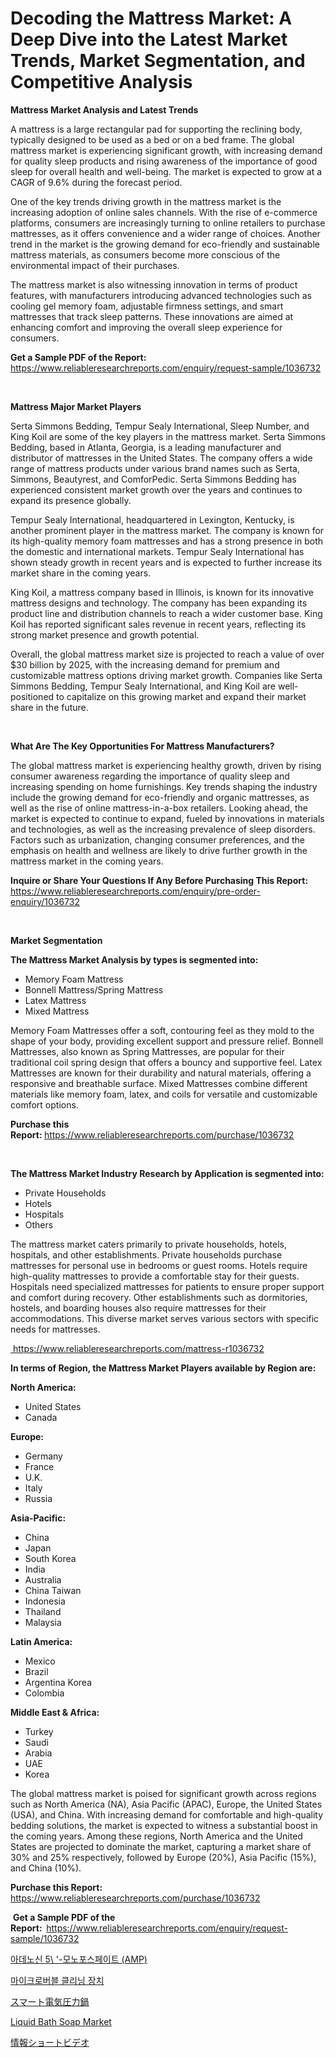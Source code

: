 <p><h1>Decoding the Mattress Market: A Deep Dive into the Latest Market Trends, Market Segmentation, and Competitive Analysis</h1></p><p><strong>Mattress Market Analysis and Latest Trends</strong></p>
<p><p>A mattress is a large rectangular pad for supporting the reclining body, typically designed to be used as a bed or on a bed frame. The global mattress market is experiencing significant growth, with increasing demand for quality sleep products and rising awareness of the importance of good sleep for overall health and well-being. The market is expected to grow at a CAGR of 9.6% during the forecast period.</p><p>One of the key trends driving growth in the mattress market is the increasing adoption of online sales channels. With the rise of e-commerce platforms, consumers are increasingly turning to online retailers to purchase mattresses, as it offers convenience and a wider range of choices. Another trend in the market is the growing demand for eco-friendly and sustainable mattress materials, as consumers become more conscious of the environmental impact of their purchases.</p><p>The mattress market is also witnessing innovation in terms of product features, with manufacturers introducing advanced technologies such as cooling gel memory foam, adjustable firmness settings, and smart mattresses that track sleep patterns. These innovations are aimed at enhancing comfort and improving the overall sleep experience for consumers.</p></p>
<p><strong>Get a Sample PDF of the Report:&nbsp;</strong> <a href="https://www.reliableresearchreports.com/enquiry/request-sample/1036732">https://www.reliableresearchreports.com/enquiry/request-sample/1036732</a></p>
<p>&nbsp;</p>
<p><strong>Mattress Major Market Players</strong></p>
<p><p>Serta Simmons Bedding, Tempur Sealy International, Sleep Number, and King Koil are some of the key players in the mattress market. Serta Simmons Bedding, based in Atlanta, Georgia, is a leading manufacturer and distributor of mattresses in the United States. The company offers a wide range of mattress products under various brand names such as Serta, Simmons, Beautyrest, and ComforPedic. Serta Simmons Bedding has experienced consistent market growth over the years and continues to expand its presence globally.</p><p>Tempur Sealy International, headquartered in Lexington, Kentucky, is another prominent player in the mattress market. The company is known for its high-quality memory foam mattresses and has a strong presence in both the domestic and international markets. Tempur Sealy International has shown steady growth in recent years and is expected to further increase its market share in the coming years.</p><p>King Koil, a mattress company based in Illinois, is known for its innovative mattress designs and technology. The company has been expanding its product line and distribution channels to reach a wider customer base. King Koil has reported significant sales revenue in recent years, reflecting its strong market presence and growth potential.</p><p>Overall, the global mattress market size is projected to reach a value of over $30 billion by 2025, with the increasing demand for premium and customizable mattress options driving market growth. Companies like Serta Simmons Bedding, Tempur Sealy International, and King Koil are well-positioned to capitalize on this growing market and expand their market share in the future.</p></p>
<p>&nbsp;</p>
<p><strong>What Are The Key Opportunities For Mattress Manufacturers?</strong></p>
<p><p>The global mattress market is experiencing healthy growth, driven by rising consumer awareness regarding the importance of quality sleep and increasing spending on home furnishings. Key trends shaping the industry include the growing demand for eco-friendly and organic mattresses, as well as the rise of online mattress-in-a-box retailers. Looking ahead, the market is expected to continue to expand, fueled by innovations in materials and technologies, as well as the increasing prevalence of sleep disorders. Factors such as urbanization, changing consumer preferences, and the emphasis on health and wellness are likely to drive further growth in the mattress market in the coming years.</p></p>
<p><strong>Inquire or Share Your Questions If Any Before Purchasing This Report:</strong> <a href="https://www.reliableresearchreports.com/enquiry/pre-order-enquiry/1036732">https://www.reliableresearchreports.com/enquiry/pre-order-enquiry/1036732</a></p>
<p>&nbsp;</p>
<p><strong>Market Segmentation</strong></p>
<p><strong>The Mattress Market Analysis by types is segmented into:</strong></p>
<p><ul><li>Memory Foam Mattress</li><li>Bonnell Mattress/Spring Mattress</li><li>Latex Mattress</li><li>Mixed Mattress</li></ul></p>
<p><p>Memory Foam Mattresses offer a soft, contouring feel as they mold to the shape of your body, providing excellent support and pressure relief. Bonnell Mattresses, also known as Spring Mattresses, are popular for their traditional coil spring design that offers a bouncy and supportive feel. Latex Mattresses are known for their durability and natural materials, offering a responsive and breathable surface. Mixed Mattresses combine different materials like memory foam, latex, and coils for versatile and customizable comfort options.</p></p>
<p><strong>Purchase this Report:&nbsp;</strong><a href="https://www.reliableresearchreports.com/purchase/1036732">https://www.reliableresearchreports.com/purchase/1036732</a></p>
<p>&nbsp;</p>
<p><strong>The Mattress Market Industry Research by Application is segmented into:</strong></p>
<p><ul><li>Private Households</li><li>Hotels</li><li>Hospitals</li><li>Others</li></ul></p>
<p><p>The mattress market caters primarily to private households, hotels, hospitals, and other establishments. Private households purchase mattresses for personal use in bedrooms or guest rooms. Hotels require high-quality mattresses to provide a comfortable stay for their guests. Hospitals need specialized mattresses for patients to ensure proper support and comfort during recovery. Other establishments such as dormitories, hostels, and boarding houses also require mattresses for their accommodations. This diverse market serves various sectors with specific needs for mattresses.</p></p>
<p><a href="https://www.reliableresearchreports.com/mattress-r1036732">&nbsp;https://www.reliableresearchreports.com/mattress-r1036732</a></p>
<p><strong>In terms of Region, the Mattress Market Players available by Region are:</strong></p>
<p>
    <p> <strong> North America: </strong>
        <ul>
            <li>United States</li>
            <li>Canada</li>
        </ul>
        </p> 
    <p> <strong> Europe: </strong>
        <ul>
            <li>Germany</li>
            <li>France</li>
            <li>U.K.</li>
            <li>Italy</li>
            <li>Russia</li>
        </ul>
        </p> 
    <p> <strong> Asia-Pacific: </strong>
        <ul>
            <li>China</li>
            <li>Japan</li>
            <li>South Korea</li>
            <li>India</li>
            <li>Australia</li>
            <li>China Taiwan</li>
            <li>Indonesia</li>
            <li>Thailand</li>
            <li>Malaysia</li>
        </ul>
        </p> 
    <p> <strong> Latin America: </strong>
        <ul>
            <li>Mexico</li>
            <li>Brazil</li>
            <li>Argentina Korea</li>
            <li>Colombia</li>
        </ul>
        </p> 
    <p> <strong> Middle East & Africa: </strong>
        <ul>
            <li>Turkey</li>
            <li>Saudi</li>
            <li>Arabia</li>
            <li>UAE</li>
            <li>Korea</li>
        </ul>
    </p>
    </p>
<p><p>The global mattress market is poised for significant growth across regions such as North America (NA), Asia Pacific (APAC), Europe, the United States (USA), and China. With increasing demand for comfortable and high-quality bedding solutions, the market is expected to witness a substantial boost in the coming years. Among these regions, North America and the United States are projected to dominate the market, capturing a market share of 30% and 25% respectively, followed by Europe (20%), Asia Pacific (15%), and China (10%).</p></p>
<p><strong>Purchase this Report: </strong><a href="https://www.reliableresearchreports.com/purchase/1036732">https://www.reliableresearchreports.com/purchase/1036732</a></p>
<p>&nbsp;<strong>Get a Sample PDF of the Report:&nbsp;&nbsp;</strong><a href="https://www.reliableresearchreports.com/enquiry/request-sample/1036732">https://www.reliableresearchreports.com/enquiry/request-sample/1036732</a></p>
<p><strong></strong></p>
<p><p><a href="https://medium.com/@rogerking2023/%EC%95%84%EB%8D%B0%EB%85%B8%EC%8B%A0-5-%EB%8B%88%EC%BD%94%ED%8B%B4%EC%95%84%EB%AF%B8%EB%93%9C-%EC%95%84%EB%8D%B0%EB%8B%8C-%EB%94%94%EB%89%B4%ED%81%B4%EB%A0%88%EC%98%A4%ED%83%80%EC%9D%B4%EB%93%9C-amp-%EC%8B%9C%EC%9E%A5-%EA%B7%9C%EB%AA%A8-%EB%B0%8F-%EC%A0%90%EC%9C%A0%EC%9C%A8-%EB%B6%84%EC%84%9D-%EC%84%B1%EC%9E%A5-%EB%8F%99%ED%96%A5-%EB%B0%8F-%EC%98%88%EC%B8%A1-2024-2031-93a67413318d">아데노신 5\ '-모노포스페이트 (AMP)</a></p><p><a href="https://medium.com/@maksymilianbaran1901/%EB%AF%B8%ED%81%AC%EB%A1%9C-%EB%B2%84%EB%B8%94-%ED%81%B4%EB%A6%AC%EB%8B%9D-%EC%9E%A5%EC%B9%98-%EC%8B%9C%EC%9E%A5-%EA%B7%9C%EB%AA%A8-%EB%B0%8F-%EC%A0%90%EC%9C%A0%EC%9C%A8-%EB%B6%84%EC%84%9D-%EC%84%B1%EC%9E%A5-%EC%B6%94%EC%9D%B4-%EB%B0%8F-%EC%98%88%EC%B8%A1-2024%EB%85%84-2031%EB%85%84-fe44fa30dfec">마이크로버블 클리닝 장치</a></p><p><a href="https://medium.com/@ddoggettbruce16/2024%E5%B9%B4%E3%81%8B%E3%82%892031%E5%B9%B4%E3%81%BE%E3%81%A7%E3%81%AE%E9%96%93%E3%81%AB-%E3%81%AE%E5%B9%B4%E5%B9%B3%E5%9D%87%E6%88%90%E9%95%B7%E7%8E%87%E3%81%A7%E6%8B%A1%E5%A4%A7%E3%81%97%E3%81%A6%E3%81%84%E3%82%8B%E3%82%B9%E3%83%9E%E3%83%BC%E3%83%88%E9%9B%BB%E6%B0%97%E5%9C%A7%E5%8A%9B%E9%8D%8B%E5%B8%82%E5%A0%B4%E3%81%AE%E8%A6%8F%E6%A8%A1%E3%81%AB%E9%96%A2%E3%81%99%E3%82%8B%E6%B4%9E%E5%AF%9F-1a39c14aa1f2">スマート電気圧力鍋</a></p><p><a href="https://github.com/LitzyGulgowski2023/Market-Research-Report-List-1/blob/main/liquid-bath-soap-market.md">Liquid Bath Soap Market</a></p><p><a href="https://medium.com/@grarrity46851/2024%E5%B9%B4%E3%81%8B%E3%82%892031%E5%B9%B4%E3%81%BE%E3%81%A7%E3%81%AE%E6%83%85%E5%A0%B1%E3%82%B7%E3%83%A7%E3%83%BC%E3%83%88%E3%83%93%E3%83%87%E3%82%AA%E5%B8%82%E5%A0%B4%E3%81%AE%E6%88%90%E9%95%B7%E4%BA%88%E6%B8%AC-%E3%81%8A%E3%82%88%E3%81%B3%E5%B8%82%E5%A0%B4%E3%83%88%E3%83%AC%E3%83%B3%E3%83%89%E5%88%86%E6%9E%90-%E3%82%A2%E3%83%97%E3%83%AA%E3%82%B1%E3%83%BC%E3%82%B7%E3%83%A7%E3%83%B3-%E5%9C%B0%E5%9F%9F%E3%81%AE%E8%A6%8B%E9%80%9A%E3%81%97%E3%81%A8%E5%8F%8E%E7%9B%8A%E3%81%AB%E9%96%A2%E3%81%99%E3%82%8B%E6%83%85%E5%A0%B1-%E3%81%93%E3%81%AE%E5%B8%82%E5%A0%B4%E3%81%AF8-%E3%81%AE%E5%B9%B4%E9%96%93%E6%88%90%E9%95%B7%E7%8E%87-cagr-%E3%81%A7%E6%8E%A8%E7%A7%BB%E3%81%97%E3%81%A6%E3%81%84%E3%81%BE%E3%81%99-053e634b16ff">情報ショートビデオ</a></p></p>